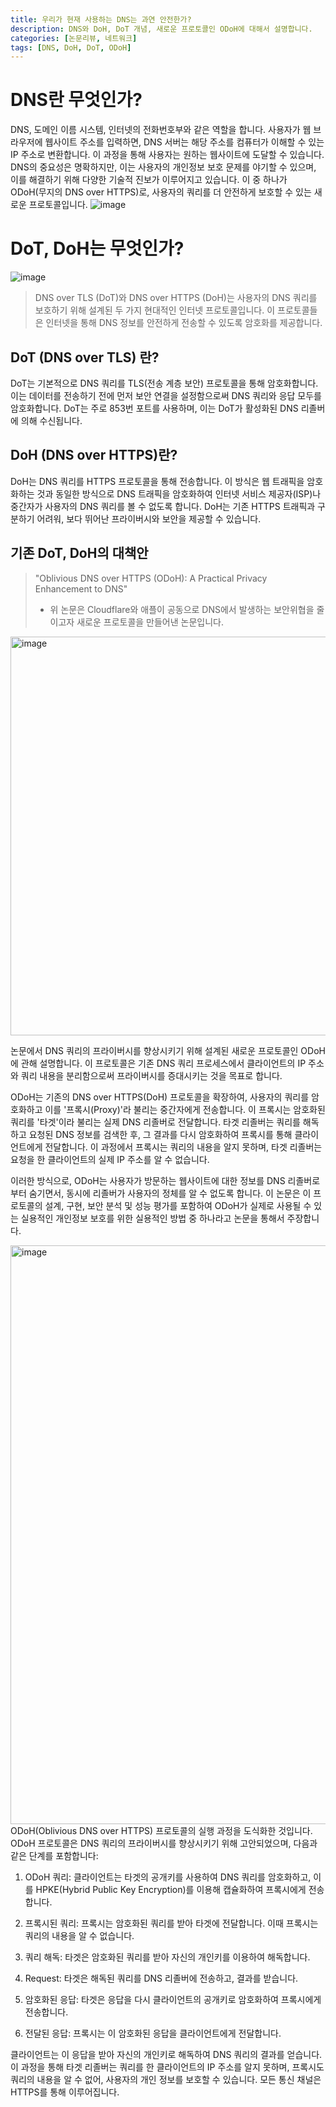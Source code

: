 ```yaml
---
title: 우리가 현재 사용하는 DNS는 과연 안전한가?
description: DNS와 DoH, DoT 개념, 새로운 프로토콜인 ODoH에 대해서 설명합니다.
categories: [논문리뷰, 네트워크]
tags: [DNS, DoH, DoT, ODoH]
---
```


# DNS란 무엇인가?

DNS, 도메인 이름 시스템, 인터넷의 전화번호부와 같은 역할을 합니다. 사용자가 웹 브라우저에 웹사이트 주소를 입력하면, DNS 서버는 해당 주소를 컴퓨터가 이해할 수 있는 IP 주소로 변환합니다. 이 과정을 통해 사용자는 원하는 웹사이트에 도달할 수 있습니다. DNS의 중요성은 명확하지만, 이는 사용자의 개인정보 보호 문제를 야기할 수 있으며, 이를 해결하기 위해 다양한 기술적 진보가 이루어지고 있습니다. 이 중 하나가 ODoH(무지의 DNS over HTTPS)로, 사용자의 쿼리를 더 안전하게 보호할 수 있는 새로운 프로토콜입니다.
![image](https://github.com/Choitim/Choitim.github.io/assets/75467180/42a9e352-13ea-4366-abdf-f6bc5a81dd14)

# DoT, DoH는 무엇인가?

![image](https://github.com/Choitim/Choitim.github.io/assets/75467180/5c819d15-3525-48ff-8bf9-831d233308a7)

> DNS over TLS (DoT)와 DNS over HTTPS (DoH)는 사용자의 DNS 쿼리를 보호하기 위해 설계된 두 가지 현대적인 인터넷 프로토콜입니다. 이 프로토콜들은 인터넷을 통해 DNS 정보를 안전하게 전송할 수 있도록 암호화를 제공합니다.

## DoT (DNS over TLS) 란?

DoT는 기본적으로 DNS 쿼리를 TLS(전송 계층 보안) 프로토콜을 통해 암호화합니다. 이는 데이터를 전송하기 전에 먼저 보안 연결을 설정함으로써 DNS 쿼리와 응답 모두를 암호화합니다. DoT는 주로 853번 포트를 사용하며, 이는 DoT가 활성화된 DNS 리졸버에 의해 수신됩니다.

## DoH (DNS over HTTPS)란?

DoH는 DNS 쿼리를 HTTPS 프로토콜을 통해 전송합니다. 이 방식은 웹 트래픽을 암호화하는 것과 동일한 방식으로 DNS 트래픽을 암호화하여 인터넷 서비스 제공자(ISP)나 중간자가 사용자의 DNS 쿼리를 볼 수 없도록 합니다. DoH는 기존 HTTPS 트래픽과 구분하기 어려워, 보다 뛰어난 프라이버시와 보안을 제공할 수 있습니다.

## 기존 DoT, DoH의 대책안

> "Oblivious DNS over HTTPS (ODoH): A Practical Privacy Enhancement to DNS"
>
> - 위 논문은 Cloudflare와 애플이 공동으로 DNS에서 발생하는 보안위협을 줄이고자 새로운 프로토콜을 만들어낸 논문입니다.

<img width="638" alt="image" src="https://github.com/Choitim/Choitim.github.io/assets/75467180/e00d3e6d-7fe0-4594-99ce-a7a3bf3c85cb">

논문에서 DNS 쿼리의 프라이버시를 향상시키기 위해 설계된 새로운 프로토콜인 ODoH에 관해 설명합니다. 이 프로토콜은 기존 DNS 쿼리 프로세스에서 클라이언트의 IP 주소와 쿼리 내용을 분리함으로써 프라이버시를 증대시키는 것을 목표로 합니다.

ODoH는 기존의 DNS over HTTPS(DoH) 프로토콜을 확장하여, 사용자의 쿼리를 암호화하고 이를 '프록시(Proxy)'라 불리는 중간자에게 전송합니다. 이 프록시는 암호화된 쿼리를 '타겟'이라 불리는 실제 DNS 리졸버로 전달합니다. 타겟 리졸버는 쿼리를 해독하고 요청된 DNS 정보를 검색한 후, 그 결과를 다시 암호화하여 프록시를 통해 클라이언트에게 전달합니다. 이 과정에서 프록시는 쿼리의 내용을 알지 못하며, 타겟 리졸버는 요청을 한 클라이언트의 실제 IP 주소를 알 수 없습니다.

이러한 방식으로, ODoH는 사용자가 방문하는 웹사이트에 대한 정보를 DNS 리졸버로부터 숨기면서, 동시에 리졸버가 사용자의 정체를 알 수 없도록 합니다. 이 논문은 이 프로토콜의 설계, 구현, 보안 분석 및 성능 평가를 포함하여 ODoH가 실제로 사용될 수 있는 실용적인 개인정보 보호를 위한 실용적인 방법 중 하나라고 논문을 통해서 주장합니다.

<img width="926" alt="image" src="https://github.com/Choitim/Choitim.github.io/assets/75467180/e34d339b-ae04-4e26-9838-17594451df13">
ODoH(Oblivious DNS over HTTPS) 프로토콜의 실행 과정을 도식화한 것입니다. ODoH 프로토콜은 DNS 쿼리의 프라이버시를 향상시키기 위해 고안되었으며, 다음과 같은 단계를 포함합니다:

1. ODoH 쿼리: 클라이언트는 타겟의 공개키를 사용하여 DNS 쿼리를 암호화하고, 이를 HPKE(Hybrid Public Key Encryption)를 이용해 캡슐화하여 프록시에게 전송합니다.

2. 프록시된 쿼리: 프록시는 암호화된 쿼리를 받아 타겟에 전달합니다. 이때 프록시는 쿼리의 내용을 알 수 없습니다.

3. 쿼리 해독: 타겟은 암호화된 쿼리를 받아 자신의 개인키를 이용하여 해독합니다.

4. Request: 타겟은 해독된 쿼리를 DNS 리졸버에 전송하고, 결과를 받습니다.

5. 암호화된 응답: 타겟은 응답을 다시 클라이언트의 공개키로 암호화하여 프록시에게 전송합니다.

6. 전달된 응답: 프록시는 이 암호화된 응답을 클라이언트에게 전달합니다.

클라이언트는 이 응답을 받아 자신의 개인키로 해독하여 DNS 쿼리의 결과를 얻습니다. 이 과정을 통해 타겟 리졸버는 쿼리를 한 클라이언트의 IP 주소를 알지 못하며, 프록시도 쿼리의 내용을 알 수 없어, 사용자의 개인 정보를 보호할 수 있습니다. 모든 통신 채널은 HTTPS를 통해 이루어집니다.
